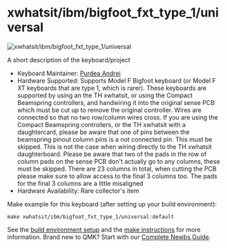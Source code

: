 # xwhatsit/ibm/bigfoot_fxt_type_1/universal

![xwhatsit/ibm/bigfoot_fxt_type_1/universal](https://deskthority.net/wiki/images/8/84/IBM_XT_top.JPG)

A short description of the keyboard/project

* Keyboard Maintainer: [Purdea Andrei](https://github.com/purdeaandrei)
* Hardware Supported:
    Supports Model F Bigfoot keyboard (or Model F XT keyboards that are type 1, which is rarer).
    These keyboards are supported by using an the TH xwhatsit, or using the Compact Beamspring controllers,
    and handwiring it into the original sense PCB which must be cut up to remove the original controller.
    Wires are connected so that no two row/column wires cross.
    If you are using the Compact Beamspring controllers, or the TH xwhatsit with a daughtercard, please be aware that one of pins between the beamspring pinout column pins is a not connected pin. This must be skipped. This is not the case when wiring directly to the TH xwhatsit daughterboard.
    Please be aware that two of the pads in the row of column pads on the sense PCB don't actually go to any columns, these must be skipped.
    There are 23 columns in total, when cutting the PCB please make sure to allow access to the final 3 columns too. The pads for the final 3 columns are a little misaligned 
* Hardware Availability: Rare collector's item

Make example for this keyboard (after setting up your build environment):

    make xwhatsit/ibm/bigfoot_fxt_type_1/universal:default

See the [build environment setup](https://docs.qmk.fm/#/getting_started_build_tools) and the [make instructions](https://docs.qmk.fm/#/getting_started_make_guide) for more information. Brand new to QMK? Start with our [Complete Newbs Guide](https://docs.qmk.fm/#/newbs).
